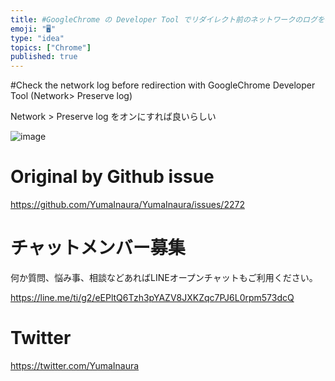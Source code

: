 ```yaml
---
title: #GoogleChrome の Developer Tool でリダイレクト前のネットワークのログを確認する ( Network > Pre
emoji: "🖥"
type: "idea"
topics: ["Chrome"]
published: true
---
```


#Check the network log before redirection with GoogleChrome Developer Tool (Network> Preserve log)


Network > Preserve log をオンにすれば良いらしい

![image](https://user-images.githubusercontent.com/13635059/62764826-c0f53900-bac9-11e9-967f-78c2ab031e60.png)



# Original by Github issue

https://github.com/YumaInaura/YumaInaura/issues/2272








<!-- Update From Qiita API -->

# チャットメンバー募集


何か質問、悩み事、相談などあればLINEオープンチャットもご利用ください。

https://line.me/ti/g2/eEPltQ6Tzh3pYAZV8JXKZqc7PJ6L0rpm573dcQ





# Twitter


https://twitter.com/YumaInaura


<!-- Update From Qiita API -->


